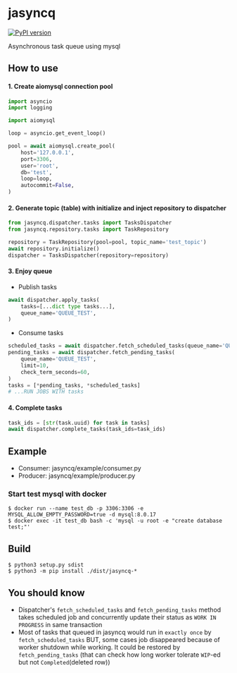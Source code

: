 # jasyncq
[![PyPI version](https://badge.fury.io/py/jasyncq.svg)](https://badge.fury.io/py/jasyncq)

Asynchronous task queue using mysql

## How to use

#### 1. Create aiomysql connection pool
```python
import asyncio
import logging

import aiomysql

loop = asyncio.get_event_loop()

pool = await aiomysql.create_pool(
    host='127.0.0.1',
    port=3306,
    user='root',
    db='test',
    loop=loop,
    autocommit=False,
)
```

#### 2. Generate topic (table) with initialize and inject repository to dispatcher
```python
from jasyncq.dispatcher.tasks import TasksDispatcher
from jasyncq.repository.tasks import TaskRepository

repository = TaskRepository(pool=pool, topic_name='test_topic')
await repository.initialize()
dispatcher = TasksDispatcher(repository=repository)
```

#### 3. Enjoy queue
- Publish tasks
```python
await dispatcher.apply_tasks(
    tasks=[...dict type tasks...],
    queue_name='QUEUE_TEST',
)
```
- Consume tasks
```python
scheduled_tasks = await dispatcher.fetch_scheduled_tasks(queue_name='QUEUE_TEST', limit=10)
pending_tasks = await dispatcher.fetch_pending_tasks(
    queue_name='QUEUE_TEST',
    limit=10,
    check_term_seconds=60,
)
tasks = [*pending_tasks, *scheduled_tasks]
# ...RUN JOBS WITH tasks
```

#### 4. Complete tasks
```python
task_ids = [str(task.uuid) for task in tasks]
await dispatcher.complete_tasks(task_ids=task_ids)
```

## Example
- Consumer: jasyncq/example/consumer.py
- Producer: jasyncq/example/producer.py

### Start test mysql with docker
```
$ docker run --name test_db -p 3306:3306 -e MYSQL_ALLOW_EMPTY_PASSWORD=true -d mysql:8.0.17
$ docker exec -it test_db bash -c 'mysql -u root -e "create database test;"'
```


## Build
```
$ python3 setup.py sdist
$ python3 -m pip install ./dist/jasyncq-*
```

## You should know

- Dispatcher's `fetch_scheduled_tasks` and `fetch_pending_tasks` method takes scheduled job and concurrently update their status as `WORK IN PROGRESS` in same transaction
- Most of tasks that queued in jasyncq would run in `exactly once` by `fetch_scheduled_tasks` BUT, some cases job disappeared because of worker shutdown while working. It could be restored by `fetch_pending_tasks` (that can check how long worker tolerate `WIP`-ed but not `Completed`(deleted row))
